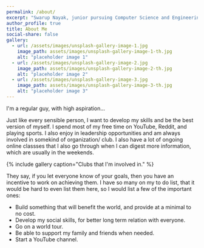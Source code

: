 ```yaml
---
permalink: /about/
excerpt: "Swarup Nayak, junior pursuing Computer Science and Engineering at the Ohio State University."
author_profile: true
title: About Me
social-share: false
gallery:
  - url: /assets/images/unsplash-gallery-image-1.jpg
    image_path: assets/images/unsplash-gallery-image-1-th.jpg
    alt: "placeholder image 1"
  - url: /assets/images/unsplash-gallery-image-2.jpg
    image_path: assets/images/unsplash-gallery-image-2-th.jpg
    alt: "placeholder image 2"
  - url: /assets/images/unsplash-gallery-image-3.jpg
    image_path: assets/images/unsplash-gallery-image-3-th.jpg
    alt: "placeholder image 3"
---
```


I'm a regular guy, with high aspiration... 

Just like every sensible person, I want to develop my skills and be the best version of myself. I spend most of my free time on YouTube, Reddit, and playing sports. I also enjoy in leadership opportunities and am always involved in somekind of organization/ club. I also have a lot of ongoing online classses that I also go through when I can digest more information, which are usually in the weekends. 


{% include gallery caption="Clubs that I'm involved in." %}

They say, if you let everyone know of your goals, then you have an incentive to work on achieving them. I have so many on my to do list, that it would be hard to even list them here, so I would list a few of the important ones:

* Build something that will benefit the world, and provide at a minimal to no cost.
* Develop my social skills, for better long term relation with everyone.
* Go on a world tour.
* Be able to support my family and friends when needed.
* Start a YouTube channel.
